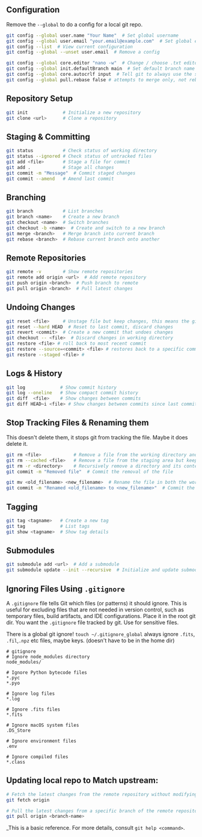 

## Configuration
Remove the `--global` to do a config for a local git repo. 
```sh
git config --global user.name "Your Name"  # Set global username
git config --global user.email "your.email@example.com"  # Set global email
git config --list  # View current configuration
git config --global --unset user.email  # Remove a config

git config --global core.editor "nano -w"  # Change / choose .txt editor
git config --global init.defaultBranch main  # Set default branch name
git config --global core.autocrlf input  # Tell git to always use the same line ending between mac, linux, and windows (this is the Linux and mac command to run)
git config --global pull.rebase false # attempts to merge only, not rebase when doing a git pull 

```

## Repository Setup
```sh
git init             # Initialize a new repository
git clone <url>      # Clone a repository
```

## Staging & Committing
```sh
git status           # Check status of working directory
git status --ignored # Check status of untracked files
git add <file>       # Stage a file for commit
git add .            # Stage all changes
git commit -m "Message"  # Commit staged changes
git commit --amend   # Amend last commit
```

## Branching
```sh
git branch           # List branches
git branch <name>    # Create a new branch
git checkout <name>  # Switch branches
git checkout -b <name>  # Create and switch to a new branch
git merge <branch>   # Merge branch into current branch
git rebase <branch>  # Rebase current branch onto another
```

## Remote Repositories
```sh
git remote -v        # Show remote repositories
git remote add origin <url>  # Add remote repository
git push origin <branch>  # Push branch to remote
git pull origin <branch>  # Pull latest changes
```

## Undoing Changes
```sh
git reset <file>     # Unstage file but keep changes, this means the git add stuff
git reset --hard HEAD  # Reset to last commit, discard changes
git revert <commit>  # Create a new commit that undoes changes
git checkout -- <file>  # Discard changes in working directory
git restore <file> # roll back to most recent commit 
git restore --source=<commit> <file> # restores back to a specific commit, commit is the ID number, can use -s 
git restore --staged <file> # 

```

## Logs & History
```sh
git log             # Show commit history
git log --oneline   # Show compact commit history
git diff  <file>    # Show changes between commits
git diff HEAD~i <file> # Show changes between commits since last commit, the ~i indicates how far back to look
```


## Stop Tracking Files & Renaming them 
This doesn't delete them, it stops git from tracking the file.  Maybe it does delete it.

```sh
git rm <file>            # Remove a file from the working directory and staging area
git rm --cached <file>   # Remove a file from the staging area but keep it in the working directory
git rm -r <directory>    # Recursively remove a directory and its contents
git commit -m "Removed file"  # Commit the removal of the file

git mv <old_filename> <new_filename>  # Rename the file in both the working directory and staging area
git commit -m "Renamed <old_filename> to <new_filename>"  # Commit the change


```
## Tagging
```sh
git tag <tagname>   # Create a new tag
git tag             # List tags
git show <tagname>  # Show tag details
```

## Submodules
```sh
git submodule add <url>  # Add a submodule
git submodule update --init --recursive  # Initialize and update submodules
```


## Ignoring Files Using `.gitignore`
A `.gitignore` file tells Git which files (or patterns) it should ignore. This is useful for excluding files that are not needed in version control, such as temporary files, build artifacts, and IDE configurations. Place it in the root git dir. You want the `.gitignore` file tracked by git. Use for sensitive files. 

There is a global git ignore! `touch ~/.gitignore_global` always ignore `.fits`, `.fil`,`.npz` etc  files, maybe keys. (doesn't have to be in the home dir)


```.gitignore
# gitignore
# Ignore node_modules directory
node_modules/

# Ignore Python bytecode files
*.pyc
*.pyo

# Ignore log files
*.log

# Ignore .fits files 
*.fits

# Ignore macOS system files
.DS_Store

# Ignore environment files
.env

# Ignore compiled files
*.class
```


## Updating local repo to Match upstream:

```sh
# Fetch the latest changes from the remote repository without modifying local branches
git fetch origin

# Pull the latest changes from a specific branch of the remote repository and merge them into the current local branch
git pull origin <branch-name>

```

_This is a basic reference. For more details, consult `git help <command>`.
